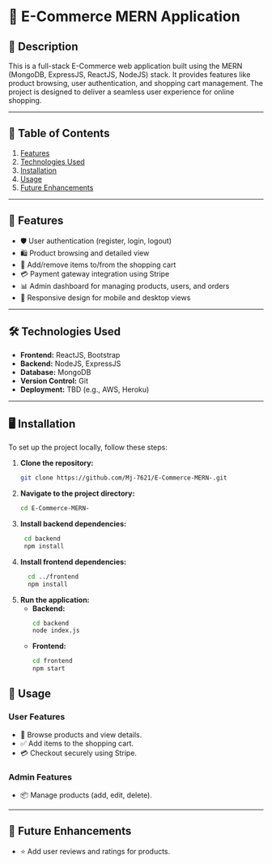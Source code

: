 # 🚀 **E-Commerce MERN Application**

## 📖 **Description**
This is a full-stack E-Commerce web application built using the MERN (MongoDB, ExpressJS, ReactJS, NodeJS) stack. It provides features like product browsing, user authentication, and shopping cart management. The project is designed to deliver a seamless user experience for online shopping.

---

## 📑 **Table of Contents**
1. [Features](#features)
2. [Technologies Used](#technologies-used)
3. [Installation](#installation)
4. [Usage](#usage)
5. [Future Enhancements](#future-enhancements)

---

## 🌟 **Features**
- 🛡️ User authentication (register, login, logout)
- 🛍️ Product browsing and detailed view
- 🛒 Add/remove items to/from the shopping cart
- 💳 Payment gateway integration using Stripe
- 📊 Admin dashboard for managing products, users, and orders
- 📱 Responsive design for mobile and desktop views

---

## 🛠️ **Technologies Used**
- **Frontend:** ReactJS, Bootstrap
- **Backend:** NodeJS, ExpressJS
- **Database:** MongoDB
- **Version Control:** Git
- **Deployment:** TBD (e.g., AWS, Heroku)

---

## 🖥️ **Installation**
To set up the project locally, follow these steps:

1. **Clone the repository:**
   ```bash
   git clone https://github.com/Mj-7621/E-Commerce-MERN-.git
2. **Navigate to the project directory:**
   ```bash
   cd E-Commerce-MERN-
3. **Install backend dependencies:**
   ```bash  
    cd backend
    npm install
4. **Install frontend dependencies:**
   ```bash
     cd ../frontend
     npm install
5. **Run the application:**
   - **Backend:**
     ```bash
     cd backend
     node index.js
     ```
   - **Frontend:**
     ```bash
     cd frontend
     npm start
     ```


## 🎯 **Usage**

### **User Features**
- 🛒 Browse products and view details.
- ✅ Add items to the shopping cart.
- 💳 Checkout securely using Stripe.

### **Admin Features**
- 📦 Manage products (add, edit, delete).

---

## 🚀 **Future Enhancements**
- ⭐ Add user reviews and ratings for products.
